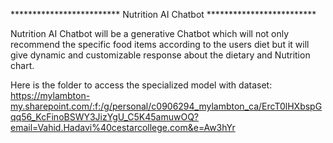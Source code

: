************************* Nutrition AI Chatbot *************************

Nutrition AI Chatbot will be a generative Chatbot which will not only recommend the specific food items according to the users diet but it will give dynamic and customizable response about the dietary and Nutrition chart.


Here is the folder to access the specialized model with dataset: https://mylambton-my.sharepoint.com/:f:/g/personal/c0906294_mylambton_ca/ErcT0lHXbspGqq56_KcFinoBSWY3JizYgU_C5K45amuwOQ?email=Vahid.Hadavi%40cestarcollege.com&e=Aw3hYr
